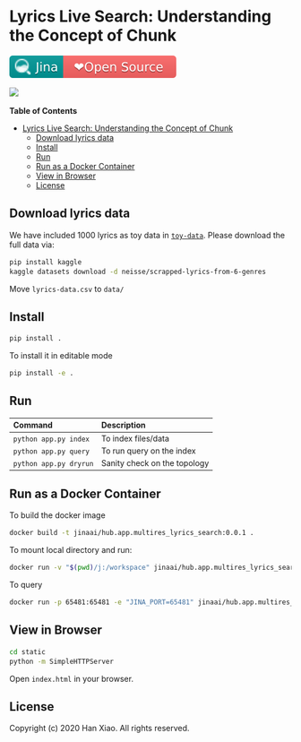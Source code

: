 
# Lyrics Live Search: Understanding the Concept of Chunk

[![Jina](https://github.com/jina-ai/jina/blob/master/.github/badges/jina-badge.svg?raw=true  "We fully commit to open-source")](https://get.jina.ai)

[![](demo.gif)](https://www.youtube.com/watch?v=GzufeV8AY_w)

<!-- START doctoc generated TOC please keep comment here to allow auto update -->
<!-- DON'T EDIT THIS SECTION, INSTEAD RE-RUN doctoc TO UPDATE -->
**Table of Contents**

- [Lyrics Live Search: Understanding the Concept of Chunk](#lyrics-live-search-understanding-the-concept-of-chunk)
  - [Download lyrics data](#download-lyrics-data)
  - [Install](#install)
  - [Run](#run)
  - [Run as a Docker Container](#run-as-a-docker-container)
  - [View in Browser](#view-in-browser)
  - [License](#license)

<!-- END doctoc generated TOC please keep comment here to allow auto update -->


## Download lyrics data

We have included 1000 lyrics as toy data in [`toy-data`](toy-data). Please download the full data via:

```bash
pip install kaggle
kaggle datasets download -d neisse/scrapped-lyrics-from-6-genres
```

Move `lyrics-data.csv` to `data/`

## Install

```bash
pip install .
```

To install it in editable mode

```bash
pip install -e .
```

## Run

| Command | Description |
| :--- | :--- |
|``python app.py index`` | To index files/data |
| ``python app.py query`` | To run query on the index | 
| ``python app.py dryrun`` | Sanity check on the topology | 

## Run as a Docker Container

To build the docker image
```bash
docker build -t jinaai/hub.app.multires_lyrics_search:0.0.1 .
```

To mount local directory and run:
```bash
docker run -v "$(pwd)/j:/workspace" jinaai/hub.app.multires_lyrics_search:0.0.1
``` 

To query
```bash
docker run -p 65481:65481 -e "JINA_PORT=65481" jinaai/hub.app.multires_lyrics_search:0.0.1 search
```

## View in Browser

```bash
cd static
python -m SimpleHTTPServer
```

Open `index.html` in your browser.


## License

Copyright (c) 2020 Han Xiao. All rights reserved.


